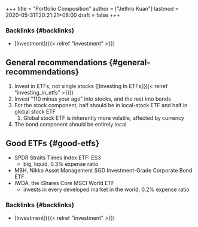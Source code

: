 +++
title = "Portfolio Composition"
author = ["Jethro Kuan"]
lastmod = 2020-05-31T20:21:21+08:00
draft = false
+++

### Backlinks {#backlinks}

- [Investment]({{< relref "investment" >}})

## General recommendations {#general-recommendations}

1.  Invest in ETFs, not single stocks ([Investing In ETFs]({{< relref "investing_in_etfs" >}}))
2.  Invest "110 minus your age" into stocks, and the rest into bonds
3.  For the stock component, half should be in local-stock ETF and half
    in global stock ETF
    1.  Global stock ETF is inherently more volatile, affected by
        currency
4.  The bond component should be entirely local

## Good ETFs {#good-etfs}

- SPDR Straits Times Index ETF: ES3
  - big, liquid, 0.3% expense ratio
- MBH, Nikko Asset Management SGD Investment-Grade Corporate Bond ETF
- IWDA, the iShares Core MSCI World ETF
  - invests in every developed market in the world, 0.2% expense ratio

### Backlinks {#backlinks}

- [Investment]({{< relref "investment" >}})
